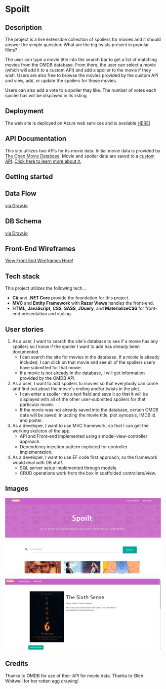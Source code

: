 ﻿# Spoilt

## Description
The project is a live extensible collection of spoilers for movies and it should answer the simple question: What are the big twists present in popular films?

The user can type a movie title into the search bar to get a list of matching movies from the OMDB database. From there, the user can select a movie (which will add it to a custom API) and add a spoiler to the movie if they wish. Users are also free to browse the movies provided by the custom API and view, add, or update the spoilers for those movies.

Users can also add a vote to a spoiler they like. The number of votes each spoiler has will be displayed in its listing.

## Deployment

The web site is deployed on Azure web services and is available [HERE!](http://spoilt.azurewebsites.net/)

## API Documentation

This site utilizes two APIs for its movie data. Initial movie data is provided by [The Open Movie Database](http://www.omdbapi.com/). Movie and spoiler data are saved to a [custom API](https://github.com/riedmank/SpoiltAPI). [Click here to learn more about it.](http://spoiltapi.azurewebsites.net)

## Getting started

## Data Flow

[via Draw.io](https://drive.google.com/file/d/1IFFtjAH4dUni1PaxVeMAQhD2gnpLQGjW/view?usp=sharing)

## DB Schema

[via Draw.io](https://drive.google.com/file/d/1eHAOgXhjIG1nHJZCODZFJXvgQngcCMjT/view?usp=sharing)

## Front-End Wireframes

[View Front End Wireframes Here!](https://drive.google.com/file/d/1xYxxaKeHhpdsocGPuocCbg6nVn7sNYcc/view)

## Tech stack

This project utilizes the following tech...
* __C#__ and __.NET Core__ provide the foundation for this project.
* __MVC__ and __Entity Framework__ with __Razor Views__ handles the front-end.
* __HTML__, __JavaScript__, __CSS__, __SASS__, __JQuery__, and __MaterializeCSS__ for front-end presentation and styling.

## User stories

1. As a user, I want to search the site's database to see if a movie has any spoilers so I know if the spoiler I want to add has already been documented.
    - I can search the site for movies in the database. If a movie is already included, I can click on that movie and see all of the spoilers users have submitted for that movie.
    - If a movie is not already in the database, I will get information provided by the OMDB API. 
2. As a user, I want to add spoilers to movies so that everybody can come and find out about the movie's ending and/or twists in the plot.
    - I can enter a spoiler into a text field and save it so that it will be displayed with all of the other user-submitted spoilers for that particular movie.
    - If the movie was not already saved into the database, certain OMDB data will be saved, inlucding the movie title, plot synopsis, IMDB id, and poster. 
3. As a developer, I want to use MVC framework, so that I can get the working skeleton of the app.
    - API and Front-end implemented using a model-view-controller approach.
    - Dependency injection pattern exploited for controller implementation.
4. As a developer, I want to use EF code first approach, so the framework would deal with DB stuff.
    - SQL server setup implemented through models.
    - CRUD operations work from the box in scaffolded controllers/view.

## Images

![Image of the Front Page of Spoilt](./Readme_img/ScreenShot1.png)

![Image of the Movie Details Page from Spoilt](./Readme_img/ScreenShot2.png)

## Credits

Thanks to OMDB for use of their API for movie data.
Thanks to Ellen Whitwell for her rotten egg drawing!
